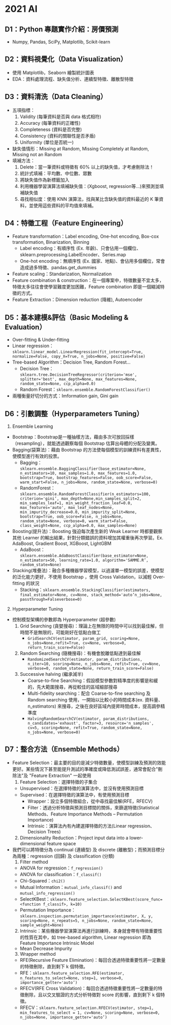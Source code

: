 # 2021 AI
## D1：Python 專題實作介紹：房價預測
- Numpy, Pandas, SciPy, Matplotlib, Scikit-learn
## D2：資料視覺化（Data Visualization）
- 使用 Matplotlib，Seaborn 繪製統計圖表
- EDA：資料處理流程、缺失值分析、連續型特徵、離散型特徵
## D3：資料清洗（Data Cleaning）
- 五項指標：
    1. Validity (每筆資料是否與 data 格式相符)
    2. Accuracy (每筆資料的正確性)
    3. Completeness (資料是否完整)
    4. Consistency (資料的關聯性是否矛盾)
    5. Uniformity (單位是否統一)
- 缺失值情形：Missing at Random, Missing Completely at Random, Missing not an Random
- 填補方法：
    1. Delete：當一筆資料或特徵有 60% 以上的缺失值，才考慮刪除法！
    2. 統計式填補：平均數、中位數、眾數
    3. 將缺失值作為新標籤加入
    4. 利用機器學習演算法填補缺失值：(Xgboost, regression等…)來預測並填補缺失值
    5. 尋找相似度：使用 KNN 演算法，找與某比含缺失值的資料最近的 K 筆資料，並使用這些資料的平均值來填補。
## D4：特徵工程（Feature Engineering）
- Feature transformation：Label encoding, One-hot encoding, Box-cox transformation, Binarization, Binning
    - Label encoding：有順序性 (Ex. 年齡)、只會佔用一個欄位、sklearn.preprocessing.LabelEncoder、Series.map
    - One-hot encoding：無順序性 (Ex. 國家、地點)、會佔用多個欄位，常會造成過多特徵、pandas.get_dummies
- Feature scaling：Standarization, Normalization
- Feature combination & construction：在一個專案中，特徵數量不宜太多，特徵太多往往會使學習難度更加困難，Feature combination 即是一個縮減特徵的方式。
- Feature Extraction：Dimension reduction (降維), Autoencoder
## D5：基本建模&評估（Basic Modeling & Evaluation）
- Over-fitting & Under-fitting
- Linear regression：`sklearn.linear_model.LinearRegression(fit_intercept=True, normalize=False, copy_X=True, n_jobs=None, positive=False)`
- Tree-based Algorithm：Decision Tree, Random Forest...
    - Decision Tree：`sklearn.tree.DecisionTreeRegressor(criterion='mse', splitter='best', max_depth=None, max_features=None, random_state=None, ccp_alpha=0.0)`
    - Random Forest：`sklearn.ensemble.RandomForestClassifier()`
- 兩種衡量好切分的方式：Imformation gain, Gini gain
## D6：引數調整（Hyperparameters Tuning）
1. Ensemble Learning
- Bootstrap：Bootstrap是一種抽樣方法，藉由多次可放回採樣（resampling），就能透過觀察每個 Bootstrap 估算出母體的分配及變異。
- Bagging(袋算法)：藉由 Bootstrap 的方法使每個模型的訓練資料有差異性，使模型進行有效的投票。
    - Bagging：`sklearn.ensemble.BaggingClassifier(base_estimator=None, n_estimators=10, max_samples=1.0, max_features=1.0, bootstrap=True, bootstrap_features=False, oob_score=False, warm_start=False, n_jobs=None, random_state=None, verbose=0)`
    - RandomForest：`sklearn.ensemble.RandomForestClassifier(n_estimators=100, criterion='gini’, max_depth=None,min_samples_split=2, min_samples_leaf=1, min_weight_fraction_leaf=0.0, max_features='auto', max_leaf_nodes=None, min_impurity_decrease=0.0, min_impurity_split=None, bootstrap=True, oob_score=False, n_jobs=None, random_state=None, verbose=0, warm_start=False, class_weight=None, ccp_alpha=0.0, max_samples=None)`
- Boosting(提升法)：Boosting 強迫每次產生新的 Weak Learner 時都要觀察其他 Learner 的輸出結果，針對分類錯誤的資料增加其權重後再次學習。Ex. AdaBoost, Gradient Boost, XGBoost, LightGBM
    - AdaBoost：`sklearn.ensemble.AdaBoostClassifier(base_estimator=None, n_estimators=50, learning_rate=1.0, algorithm='SAMME.R’, random_state=None)`
- Stacking(堆疊法)：融合多種機器學習模型，以過濾單一模型的誤差，使模型的泛化能力更好，不使用 Bootstrap ，使用 Cross Validation，以減輕 Over-fitting 的狀況
    - Stacking：`sklearn.ensemble.StackingClassifier(estimators, final_estimator=None, cv=None, stack_method='auto’n_jobs=None, passthrough=Falseverbose=0)`
2. Hyperparameter Tuning
- 控制模型架構的參數即為 Hyperparameter (超參數)
    1. Grid Searching (貪婪搜尋)：理論上在無限的時間中可以找到最佳解，但時間不是無限的，可能剛好在低點白做工
        - `GridSearchCV(estimator, param_grid, scoring=None, n_jobs=None,refit=True, cv=None, verbose=0, return_train_score=False)`
    2. Random Searching (隨機搜尋)：有機會脫離低點達到最佳解
        - `RandomizedSearchCV(estimator, param_distributions, n_iter=10, scoring=None, n_jobs=None, refit=True, cv=None, verbose=0, random_state=None, return_train_score=False)`
    3. Successive halving (繼承減半)
        - Coarse-to-fine Searching：假設模型參數對精準度的影響是和緩的，先大範圍搜尋，再從較佳的區域細部搜尋
        - Multi-fidelity searching：配合 Coarse-to-fine searching 及 Random searching 使用，一開始以比較小的時間成本(ex. 資料量、n_estimators) 來搜尋，之後在良好區域內提昇時間成本，提高調參精準度
        - `HalvingRandomSearchCV(estimator, param_distributions, n_candidates='exhaust', factor=3, resource='n_samples', cv=5, scoring=None, refit=True, random_state=None, n_jobs=None, verbose=0)`
## D7：整合方法（Ensemble Methods）
- Feature Selection：最主要的目的是減少特徵數量，使模型訓練及預測的效能更好。某些情況下甚至能提升測試的準確度或降低測試誤差，通常會配合"刪除法"及 "Feature Extraction" 一起使用
    1. Feature Selection：選擇特徵的子集合
    - Unsupervised：在選擇特徵的演算法中，並沒有使用預測目標
    - Supervised：在選擇特徵的演算法中，有使用預測目標
        - Wrapper：設立多個特徵組合，從中尋找最佳解(RFE，RFECV)
        - Filter：透過分析特徵與預測目標間的關係，來篩選特徵(Statistical Methods、Feature Importance Methods – Permutation Importance)
        - Intrinsic：演算法內有內建選擇特徵的方法(Linear regression、Decision Trees)
    2. Dimensionality Reduction：Project input data into a lower-dimensional feature space
- 我們可以將特徵分為 continual (連續型) 及 discrete (離散型)；而預測目標分為兩種：regression (回歸) 及 classification (分類)
    1. Filter method
    - ANOVA for regression：`f_regression()`
    - ANOVA for classification：`f_classif()`
    - Chi-Squared：`chi2()`
    - Mutual Information：`mutual_info_classif()` and `mutual_info_regression()`
    - SelectKBest：`sklearn.feature_selection.SelectKBest(score_func=<function f_classif>, k=10)`
    - Permutation Importance：`sklearn.inspection.permutation_importance(estimator, X, y, scoring=None, n_repeats=5, n_jobs=None, random_state=None, sample_weight=None)`
    2. Intrinsic：某些機器學習演算法再進行訓練時，本身就會帶有特徵重要性的性質在其中，如 tree-based algorithm, Linear regression 即為 Feature Importance Intrinsic Model
    - Mean Decrease Impurity
    3. Wrapper method
    - RFE(Recursive Feature Elimination)：每回合透過特徵重要性將一定數量的特徵刪除，直到剩下 k 個特徵。
    - RFE：`sklearn.feature_selection.RFE(estimator, n_features_to_select=None, step=1, verbose=0, importance_getter='auto’)`
    - RFECV(RFE Cross Validation)：每回合透過特徵重要性將一定數量的特徵刪除，且以交叉驗證的方式分析特徵對 score 的影響，直到剩下 k 個特徵。
    - RFECV：`sklearn.feature_selection.RFECV(estimator, step=1, min_features_to_select = 1, cv=None, scoring=None, verbose=0, n_jobs=None, importance_getter='auto’)`